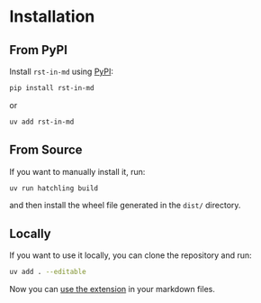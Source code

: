 # Installation

## From PyPI

Install `rst-in-md` using [PyPI](https://pypi.org/project/rst-in-md/):

```bash
pip install rst-in-md
```
or
```bash
uv add rst-in-md
```

## From Source

If you want to manually install it, run:

```bash
uv run hatchling build
```
and then install the wheel file generated in the `dist/` directory.


## Locally

If you want to use it locally, you can clone the repository and run:

```bash
uv add . --editable
```

Now you can [use the extension](./general_usage.md) in your markdown files.
